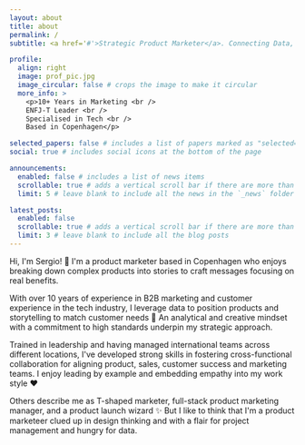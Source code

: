 ```yaml
---
layout: about
title: about
permalink: /
subtitle: <a href='#'>Strategic Product Marketer</a>. Connecting Data, Marketing & CX.

profile:
  align: right
  image: prof_pic.jpg
  image_circular: false # crops the image to make it circular
  more_info: >
    <p>10+ Years in Marketing <br />
    ENFJ-T Leader <br />
    Specialised in Tech <br />
    Based in Copenhagen</p>

selected_papers: false # includes a list of papers marked as "selected={true}"
social: true # includes social icons at the bottom of the page

announcements:
  enabled: false # includes a list of news items
  scrollable: true # adds a vertical scroll bar if there are more than 3 news items
  limit: 5 # leave blank to include all the news in the `_news` folder

latest_posts:
  enabled: false
  scrollable: true # adds a vertical scroll bar if there are more than 3 new posts items
  limit: 3 # leave blank to include all the blog posts
---
```


Hi, I'm Sergio! 👋 I'm a product marketer based in Copenhagen who enjoys breaking down complex products into stories to craft messages focusing on real benefits. 

With over 10 years of experience in B2B marketing and customer experience in the tech industry, I leverage data to position products and storytelling to match customer needs 🚀 An analytical and creative mindset with a commitment to high standards underpin my strategic approach.

Trained in leadership and having managed international teams across different locations, I've developed strong skills in fostering cross-functional collaboration for aligning product, sales, customer success and marketing teams. I enjoy leading by example and embedding empathy into my work style ❤️

Others describe me as T-shaped marketer, full-stack product marketing manager, and a product launch wizard ✨ But I like to think that I'm a product marketeer clued up in design thinking and with a flair for project management and hungry for data.